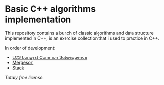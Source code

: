 # Basic C++ algorithms implementation

This repository contains a bunch of classic algorithms and data structure implemented in C++, is an exercise collection that i used to practice in C++.

In order of development:
* [LCS Longest Common Subsequence](LCS/)
* [Mergesort](Merge_Stort/)
* [Stack](Stack/)


*Totaly free license.*
